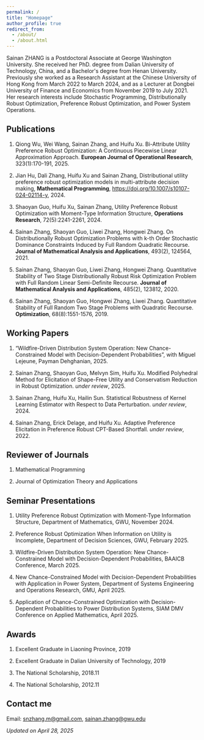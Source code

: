 ```yaml
---
permalink: /
title: "Homepage"
author_profile: true
redirect_from: 
  - /about/
  - /about.html
---
```


Sainan ZHANG is a Postdoctoral Associate at George Washington University. She received her PhD. degree from Dalian University of Technology, China, and a Bachelor's degree from Henan University. Previously she worked as a Research Assistant at the Chinese University of Hong Kong from March 2022 to March 2024, and as a Lecturer at Dongbei University of Finance and Economics from November 2019 to July 2021. Her research interests include Stochastic Programming, Distributionally Robust Optimization, Preference Robust Optimization, and Power System Operations.

Publications
------
1. Qiong Wu, Wei Wang, Sainan Zhang, and Huifu Xu. Bi-Attribute Utility Preference Robust Optimization: A Continuous Piecewise Linear Approximation Approach. __European Journal of Operational Research__, 323(1):170-191, 2025.

2. Jian Hu, Dali Zhang, Huifu Xu and Sainan Zhang, Distributional utility preference robust optimization models in multi-attribute decision making, __Mathematical Programming__, https://doi.org/10.1007/s10107-024-02114-y, 2024.

3. Shaoyan Guo, Huifu Xu, Sainan Zhang, Utility Preference Robust Optimization with Moment-Type Information Structure, __Operations Research__, 72(5):2241-2261, 2024.

4. Sainan Zhang, Shaoyan Guo, Liwei Zhang, Hongwei Zhang. On Distributionally Robust Optimization Problems with k-th Order Stochastic Dominance Constraints Induced by Full Random Quadratic Recourse. __Journal of Mathematical Analysis and Applications__, 493(2), 124564, 2021.

5. Sainan Zhang, Shaoyan Guo, Liwei Zhang, Hongwei Zhang. Quantitative Stability of Two Stage Distributionally Robust Risk Optimization Problem with Full Random Linear Semi-Definite Recourse. __Journal of Mathematical Analysis and Applications__, 485(2), 123812, 2020.

6. Sainan Zhang, Shaoyan Guo, Hongwei Zhang, Liwei Zhang. Quantitative Stability of Full Random Two Stage Problems with Quadratic Recourse. __Optimization__, 68(8):1551-1576, 2019.

Working Papers
-------
1. “Wildfire-Driven Distribution System Operation: New Chance-Constrained Model with
Decision-Dependent Probabilities”, with Miguel Lejeune, Payman Dehghanian, 2025.

2. Sainan Zhang, Shaoyan Guo, Melvyn Sim, Huifu Xu. Modified Polyhedral Method for Elicitation of Shape-Free Utility and Conservatism Reduction in Robust Optimization. _under review_, 2025.

3. Sainan Zhang, Huifu Xu, Hailin Sun. Statistical Robustness of Kernel Learning Estimator with Respect to Data Perturbation. _under review_, 2024.

4. Sainan Zhang, Erick Delage, and Huifu Xu. Adaptive Preference Elicitation in Preference Robust CPT-Based Shortfall. _under review_, 2022.

Reviewer of Journals
-------
1. Mathematical Programming

2. Journal of Optimization Theory and Applications

Seminar Presentations
-------
1. Utility Preference Robust Optimization with Moment-Type Information Structure, Department of Mathematics, GWU, November 2024.

2. Preference Robust Optimization When Information on Utility is Incomplete, Department of Decision Sciences, GWU, February 2025.
 
3. Wildfire-Driven Distribution System Operation: New Chance-Constrained Model with
Decision-Dependent Probabilities, BAAICB Conference, March 2025.

4. New Chance-Constrained Model with Decision-Dependent Probabilities with Application in
Power System, Department of Systems Engineering and Operations Research, GMU, April 2025.

5. Application of Chance-Constrained Optimization with Decision-Dependent Probabilities to Power Distribution Systems, SIAM DMV Conference on Applied Mathematics, April 2025.

Awards
-------
1. Excellent Graduate in Liaoning Province, 2019
   
2. Excellent Graduate in Dalian University of Technology, 2019

3. The National Scholarship, 2018.11

4. The National Scholarship, 2012.11


Contact me
------
Email: snzhang.m@gmail.com, sainan.zhang@gwu.edu

_Updated on April 28, 2025_

